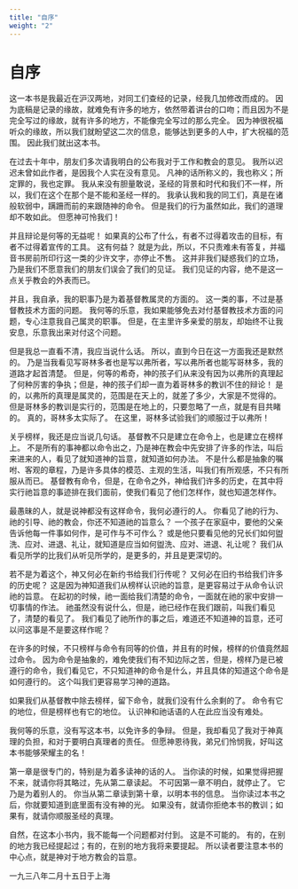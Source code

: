 ```yaml
---
title: "自序"
weight: "2"
---
```


# 自序


这一本书是我最近在沪汉两地，对同工们查经的记录，经我几加修改而成的。
因为底稿是记录的缘故，就难免有许多的地方，依然带着讲台的口吻；而且因为不是完全写过的缘故，就有许多的地方，不能像完全写过的那么完全。
因为神很祝福听众的缘故，所以我们就盼望这二次的信息，能够达到更多的人中，扩大祝福的范围。
因此我们就出这本书。

在过去十年中，朋友们多次请我明白的公布我对于工作和教会的意见。
我所以迟迟未曾如此作者，是因我个人实在没有意见。
凡神的话所称义的，我也称义；所定罪的，我也定罪。
我从来没有胆量敢说，圣经的背景和时代和我们不一样，所以，我们在这个在那个是不能和圣经一样的。
我承认我和我的同工们，真是在诸般软弱中，蹒跚而前的来跟随神的命令。
但是我们的行为虽然如此，我们的道理却不敢如此。
但愿神可怜我们！

并且辩论是何等的无益呢！
如果真的公布了什么，有者不过得着攻击的目标，有者不过得着宣传的工具。
这有何益？
就是为此，所以，不只责难未有答复，并福音书房前所印行这一类的少许文字，亦停止不售。
这并非我们疑惑我们的立场，乃是我们不愿意我们的朋友们误会了我们的见证。
我们见证的内容，绝不是这一点关乎教会的外表而已。

并且，我自承，我的职事乃是为着基督教属灵的方面的。
这一类的事，不过是基督教技术方面的问题。
我何等的乐意，我如果能够免去对付基督教技术方面的问题，专心注意我自己属灵的职事。
但是，在主里许多亲爱的朋友，却始终不让我安息，乐意我出来对付这个问题。

但是我总一直看不清，我应当说什么话。
所以，直到今日在这一方面我还是默然的。
乃是当我看见写哥林多者也是写以弗所者，写以弗所者也能写哥林多，我的道路才起首清楚。
但是，何等的希奇，神的孩子们从来没有因为以弗所的真理起了何种厉害的争执；但是，神的孩子们却一直为着哥林多的教训不住的辩论！
是的，以弗所的真理是属灵的，范围是在天上的，就差了多少，大家是不觉得的。
但是哥林多的教训是实行的，范围是在地上的，只要忽略了一点，就是有目共睹的。
真的，哥林多太实际了。
在这里，哥林多试验我们的顺服过于以弗所！

关乎榜样，我还是应当说几句话。
基督教不只是建立在命令上，也是建立在榜样上。
不是所有的事神都以命令出之，乃是神在教会中先安排了许多的作法，叫后来进来的人，看见了就知道神的旨意，就知道如何办法。
不是什么都是抽象的嘱咐、客观的章程，乃是许多具体的模范、主观的生活，叫我们有所观感，不只有所服从而已。
基督教有命令，但是，在命令之外，神给我们许多的历史，在其中将实行祂旨意的事迹排在我们面前，使我们看见了他们怎样作，就也知道怎样作。

最愚昧的人，就是说神都没有这样命令，我何必遵行的人。
你看见了祂的行为、祂的引导、祂的教会，你还不知道祂的旨意么？
一个孩子在家庭中，要他的父亲告诉他每一件事如何作，是可作与不可作么？
或是他只要看见他的兄长们如何盥洗、应对、进退、礼让，就知道是应当如何盥洗、应对、进退、礼让呢？
我们从看见所学的比我们从听见所学的，是更多的，并且是更深切的。

若不是为着这个，神又何必在新约书给我们行传呢？
又何必在旧约书给我们许多的历史呢？
这是因为神知道我们从榜样认识祂的旨意，是更容易过于从命令认识祂的旨意。
在起初的时候，祂一面给我们清楚的命令，一面就在祂的家中安排一切事情的作法。
祂虽然没有说什么，但是，祂已经作在我们跟前，叫我们看见了，清楚的看见了。
我们看见了祂所作的事之后，难道还不知道神的旨意，还可以问这事是不是要这样作呢？

在许多的时候，不只榜样与命令有同等的价值，并且有的时候，榜样的价值竟然超过命令。
因为命令是抽象的，难免使我们有不知边际之苦，但是，榜样乃是已被遵行的命令，我们看见它，不只知道神的命令是什么，并且具体的知道这个命令是如何遵行的。
这个叫我们更容易学习神的道路。

如果我们从基督教中除去榜样，留下命令，就我们没有什么余剩的了。
命令有它的地位，但是榜样也有它的地位。
认识神和祂话语的人在此应当没有难处。

我何等的乐意，没有写这本书，以免许多的争辩。
但是，我却看见了我对于神真理的负担，和对于要明白真理者的责任。
但愿神恩待我，弟兄们怜悯我，好叫这本书能够荣耀主的名！

第一章是很专门的，特别是为着多读神的话的人。
当你读的时候，如果觉得把握不来，就请你将其略过，先从第二章读起。
不可因第一章不明白，就停止了。
它乃是为着别人的。
你当从第二章读到第十章，以明本书的信息。
当你读过本书之后，你就要知道到底里面有没有神的光。
如果没有，就请你拒绝本书的教训；如果有，就请你顺服圣经的真理。

自然，在这本小书内，我不能每一个问题都对付到。
这是不可能的。
有的，在别的地方我已经提起过；有的，在别的地方我将来要提起。
所以读者要注意本书的中心点，就是神对于地方教会的旨意。

一九三八年二月十五日于上海
